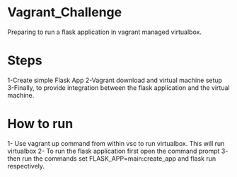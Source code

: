 # Vagrant_Challenge
Preparing to run a flask application in vagrant managed virtualbox.

# Steps
1-Create simple Flask App
2-Vagrant download and virtual machine setup
3-Finally, to provide integration between the flask application and the virtual machine.

# How to run
1- Use vagrant up command from within vsc to run virtualbox. This will run virtualbox
2- To run the flask application first open the command prompt
3- then run the commands set FLASK_APP=main:create_app and 
flask run respectively.